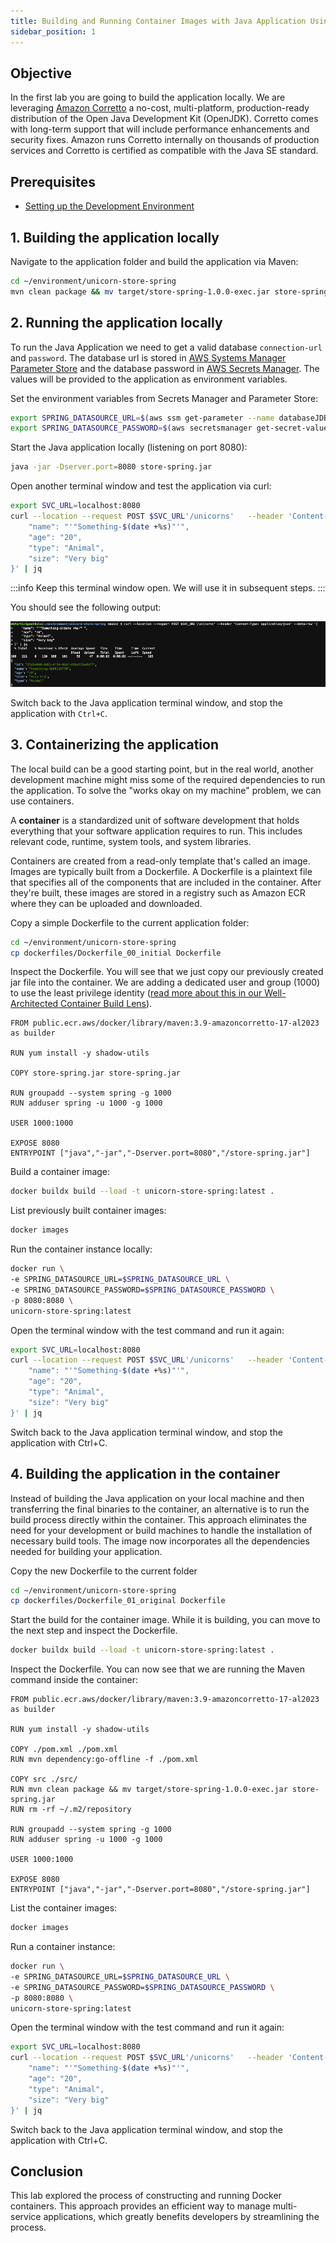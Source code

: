 ```yaml
---
title: Building and Running Container Images with Java Application Using Docker
sidebar_position: 1
---
```


## Objective

In the first lab you are going to build the application locally. We are leveraging [Amazon Corretto](https://aws.amazon.com/corretto/) a no-cost, multi-platform, production-ready distribution of the Open Java Development Kit (OpenJDK). Corretto comes with long-term support that will include performance enhancements and security fixes. Amazon runs Corretto internally on thousands of production services and Corretto is certified as compatible with the Java SE standard.

## Prerequisites

- [Setting up the Development Environment](../../introduction/java/workshop-setup.md)

## 1. Building the application locally

Navigate to the application folder and build the application via Maven:

```bash showLineNumbers
cd ~/environment/unicorn-store-spring
mvn clean package && mv target/store-spring-1.0.0-exec.jar store-spring.jar
```

## 2. Running the application locally

To run the Java Application we need to get a valid database `connection-url` and `password`. The database url is stored in [AWS Systems Manager Parameter Store](https://docs.aws.amazon.com/systems-manager/latest/userguide/systems-manager-parameter-store.html) and the database password in [AWS Secrets Manager](https://aws.amazon.com/secrets-manager/). The values will be provided to the application as environment variables.

Set the environment variables from Secrets Manager and Parameter Store:

```bash showLineNumbers
export SPRING_DATASOURCE_URL=$(aws ssm get-parameter --name databaseJDBCConnectionString | jq --raw-output '.Parameter.Value')
export SPRING_DATASOURCE_PASSWORD=$(aws secretsmanager get-secret-value --secret-id unicornstore-db-secret | jq --raw-output '.SecretString' | jq -r .password)
```

Start the Java application locally (listening on port 8080):

```bash showLineNumbers
java -jar -Dserver.port=8080 store-spring.jar
```

Open another terminal window and test the application via curl:

```bash showLineNumbers
export SVC_URL=localhost:8080
curl --location --request POST $SVC_URL'/unicorns'   --header 'Content-Type: application/json'   --data-raw '{
    "name": "'"Something-$(date +%s)"'",
    "age": "20",
    "type": "Animal",
    "size": "Very big"
}' | jq
```

:::info
Keep this terminal window open. We will use it in subsequent steps.
:::

You should see the following output:

![test-success](./images/test-success.png)

Switch back to the Java application terminal window, and stop the application with `Ctrl+C`.

## 3. Containerizing the application

The local build can be a good starting point, but in the real world, another development machine might miss some of the required dependencies to run the application. To solve the "works okay on my machine" problem, we can use containers.

A **container** is a standardized unit of software development that holds everything that your software application requires to run. This includes relevant code, runtime, system tools, and system libraries.

Containers are created from a read-only template that's called an image. Images are typically built from a Dockerfile. A Dockerfile is a plaintext file that specifies all of the components that are included in the container. After they're built, these images are stored in a registry such as Amazon ECR where they can be uploaded and downloaded.

Copy a simple Dockerfile to the current application folder:

```bash showLineNumbers
cd ~/environment/unicorn-store-spring
cp dockerfiles/Dockerfile_00_initial Dockerfile
```

Inspect the Dockerfile. You will see that we just copy our previously created jar file into the container.
We are adding a dedicated user and group (1000) to use the least privilege identity ([read more about this in our Well-Architected Container Build Lens](https://docs.aws.amazon.com/wellarchitected/latest/container-build-lens/identity-and-access-management.html)).

```docker {5} showLineNumbers title="/unicorn-store-spring/Dockerfile"
FROM public.ecr.aws/docker/library/maven:3.9-amazoncorretto-17-al2023 as builder

RUN yum install -y shadow-utils

COPY store-spring.jar store-spring.jar

RUN groupadd --system spring -g 1000
RUN adduser spring -u 1000 -g 1000

USER 1000:1000

EXPOSE 8080
ENTRYPOINT ["java","-jar","-Dserver.port=8080","/store-spring.jar"]
```

Build a container image:

```bash showLineNumbers
docker buildx build --load -t unicorn-store-spring:latest .
```

List previously built container images:

```bash showLineNumbers
docker images
```

Run the container instance locally:

```bash showLineNumbers
docker run \
-e SPRING_DATASOURCE_URL=$SPRING_DATASOURCE_URL \
-e SPRING_DATASOURCE_PASSWORD=$SPRING_DATASOURCE_PASSWORD \
-p 8080:8080 \
unicorn-store-spring:latest
```

Open the terminal window with the test command and run it again:

```bash showLineNumbers
export SVC_URL=localhost:8080
curl --location --request POST $SVC_URL'/unicorns'   --header 'Content-Type: application/json'   --data-raw '{
    "name": "'"Something-$(date +%s)"'",
    "age": "20",
    "type": "Animal",
    "size": "Very big"
}' | jq
```

Switch back to the Java application terminal window, and stop the application with Ctrl+C.

## 4. Building the application in the container

Instead of building the Java application on your local machine and then transferring the final binaries to the container, an alternative is to run the build process directly within the container. This approach eliminates the need for your development or build machines to handle the installation of necessary build tools. The image now incorporates all the dependencies needed for building your application.

Copy the new Dockerfile to the current folder

```bash showLineNumbers
cd ~/environment/unicorn-store-spring
cp dockerfiles/Dockerfile_01_original Dockerfile
```

Start the build for the container image. While it is building, you can move to the next step and inspect the Dockerfile.

```bash showLineNumbers
docker buildx build --load -t unicorn-store-spring:latest .
```

Inspect the Dockerfile. You can now see that we are running the Maven command inside the container:

```docker {8-9} showLineNumbers title="/unicorn-store-spring/Dockerfile"
FROM public.ecr.aws/docker/library/maven:3.9-amazoncorretto-17-al2023 as builder

RUN yum install -y shadow-utils

COPY ./pom.xml ./pom.xml
RUN mvn dependency:go-offline -f ./pom.xml

COPY src ./src/
RUN mvn clean package && mv target/store-spring-1.0.0-exec.jar store-spring.jar
RUN rm -rf ~/.m2/repository

RUN groupadd --system spring -g 1000
RUN adduser spring -u 1000 -g 1000

USER 1000:1000

EXPOSE 8080
ENTRYPOINT ["java","-jar","-Dserver.port=8080","/store-spring.jar"]
```

List the container images:

```bash showLineNumbers
docker images
```

Run a container instance:

```bash showLineNumbers
docker run \
-e SPRING_DATASOURCE_URL=$SPRING_DATASOURCE_URL \
-e SPRING_DATASOURCE_PASSWORD=$SPRING_DATASOURCE_PASSWORD \
-p 8080:8080 \
unicorn-store-spring:latest
```

Open the terminal window with the test command and run it again:

```bash showLineNumbers
export SVC_URL=localhost:8080
curl --location --request POST $SVC_URL'/unicorns'   --header 'Content-Type: application/json'   --data-raw '{
    "name": "'"Something-$(date +%s)"'",
    "age": "20",
    "type": "Animal",
    "size": "Very big"
}' | jq
```

Switch back to the Java application terminal window, and stop the application with Ctrl+C.

## Conclusion

This lab explored the process of constructing and running Docker containers. This approach provides an efficient way to manage multi-service applications, which greatly benefits developers by streamlining the process.
